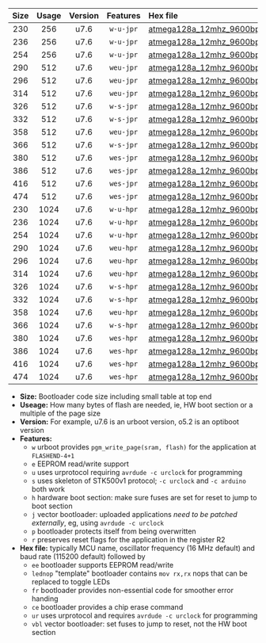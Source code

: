 |Size|Usage|Version|Features|Hex file|
|:-:|:-:|:-:|:-:|:--|
|230|256|u7.6|`w-u-jpr`|[atmega128a_12mhz_9600bps_ur_vbl.hex](https://raw.githubusercontent.com/stefanrueger/urboot/main//atmega128a_12mhz_9600bps_ur_vbl.hex)|
|236|256|u7.6|`w-u-jpr`|[atmega128a_12mhz_9600bps_lednop_ur_vbl.hex](https://raw.githubusercontent.com/stefanrueger/urboot/main//atmega128a_12mhz_9600bps_lednop_ur_vbl.hex)|
|254|256|u7.6|`w-u-jpr`|[atmega128a_12mhz_9600bps_lednop_fr_ur_vbl.hex](https://raw.githubusercontent.com/stefanrueger/urboot/main//atmega128a_12mhz_9600bps_lednop_fr_ur_vbl.hex)|
|290|512|u7.6|`weu-jpr`|[atmega128a_12mhz_9600bps_ee_ur_vbl.hex](https://raw.githubusercontent.com/stefanrueger/urboot/main//atmega128a_12mhz_9600bps_ee_ur_vbl.hex)|
|296|512|u7.6|`weu-jpr`|[atmega128a_12mhz_9600bps_ee_lednop_ur_vbl.hex](https://raw.githubusercontent.com/stefanrueger/urboot/main//atmega128a_12mhz_9600bps_ee_lednop_ur_vbl.hex)|
|314|512|u7.6|`weu-jpr`|[atmega128a_12mhz_9600bps_ee_lednop_fr_ur_vbl.hex](https://raw.githubusercontent.com/stefanrueger/urboot/main//atmega128a_12mhz_9600bps_ee_lednop_fr_ur_vbl.hex)|
|326|512|u7.6|`w-s-jpr`|[atmega128a_12mhz_9600bps_vbl.hex](https://raw.githubusercontent.com/stefanrueger/urboot/main//atmega128a_12mhz_9600bps_vbl.hex)|
|332|512|u7.6|`w-s-jpr`|[atmega128a_12mhz_9600bps_lednop_vbl.hex](https://raw.githubusercontent.com/stefanrueger/urboot/main//atmega128a_12mhz_9600bps_lednop_vbl.hex)|
|358|512|u7.6|`weu-jpr`|[atmega128a_12mhz_9600bps_ee_lednop_fr_ce_ur_vbl.hex](https://raw.githubusercontent.com/stefanrueger/urboot/main//atmega128a_12mhz_9600bps_ee_lednop_fr_ce_ur_vbl.hex)|
|366|512|u7.6|`w-s-jpr`|[atmega128a_12mhz_9600bps_lednop_fr_vbl.hex](https://raw.githubusercontent.com/stefanrueger/urboot/main//atmega128a_12mhz_9600bps_lednop_fr_vbl.hex)|
|380|512|u7.6|`wes-jpr`|[atmega128a_12mhz_9600bps_ee_vbl.hex](https://raw.githubusercontent.com/stefanrueger/urboot/main//atmega128a_12mhz_9600bps_ee_vbl.hex)|
|386|512|u7.6|`wes-jpr`|[atmega128a_12mhz_9600bps_ee_lednop_vbl.hex](https://raw.githubusercontent.com/stefanrueger/urboot/main//atmega128a_12mhz_9600bps_ee_lednop_vbl.hex)|
|416|512|u7.6|`wes-jpr`|[atmega128a_12mhz_9600bps_ee_lednop_fr_vbl.hex](https://raw.githubusercontent.com/stefanrueger/urboot/main//atmega128a_12mhz_9600bps_ee_lednop_fr_vbl.hex)|
|474|512|u7.6|`wes-jpr`|[atmega128a_12mhz_9600bps_ee_lednop_fr_ce_vbl.hex](https://raw.githubusercontent.com/stefanrueger/urboot/main//atmega128a_12mhz_9600bps_ee_lednop_fr_ce_vbl.hex)|
|230|1024|u7.6|`w-u-hpr`|[atmega128a_12mhz_9600bps_ur.hex](https://raw.githubusercontent.com/stefanrueger/urboot/main//atmega128a_12mhz_9600bps_ur.hex)|
|236|1024|u7.6|`w-u-hpr`|[atmega128a_12mhz_9600bps_lednop_ur.hex](https://raw.githubusercontent.com/stefanrueger/urboot/main//atmega128a_12mhz_9600bps_lednop_ur.hex)|
|254|1024|u7.6|`w-u-hpr`|[atmega128a_12mhz_9600bps_lednop_fr_ur.hex](https://raw.githubusercontent.com/stefanrueger/urboot/main//atmega128a_12mhz_9600bps_lednop_fr_ur.hex)|
|290|1024|u7.6|`weu-hpr`|[atmega128a_12mhz_9600bps_ee_ur.hex](https://raw.githubusercontent.com/stefanrueger/urboot/main//atmega128a_12mhz_9600bps_ee_ur.hex)|
|296|1024|u7.6|`weu-hpr`|[atmega128a_12mhz_9600bps_ee_lednop_ur.hex](https://raw.githubusercontent.com/stefanrueger/urboot/main//atmega128a_12mhz_9600bps_ee_lednop_ur.hex)|
|314|1024|u7.6|`weu-hpr`|[atmega128a_12mhz_9600bps_ee_lednop_fr_ur.hex](https://raw.githubusercontent.com/stefanrueger/urboot/main//atmega128a_12mhz_9600bps_ee_lednop_fr_ur.hex)|
|326|1024|u7.6|`w-s-hpr`|[atmega128a_12mhz_9600bps.hex](https://raw.githubusercontent.com/stefanrueger/urboot/main//atmega128a_12mhz_9600bps.hex)|
|332|1024|u7.6|`w-s-hpr`|[atmega128a_12mhz_9600bps_lednop.hex](https://raw.githubusercontent.com/stefanrueger/urboot/main//atmega128a_12mhz_9600bps_lednop.hex)|
|358|1024|u7.6|`weu-hpr`|[atmega128a_12mhz_9600bps_ee_lednop_fr_ce_ur.hex](https://raw.githubusercontent.com/stefanrueger/urboot/main//atmega128a_12mhz_9600bps_ee_lednop_fr_ce_ur.hex)|
|366|1024|u7.6|`w-s-hpr`|[atmega128a_12mhz_9600bps_lednop_fr.hex](https://raw.githubusercontent.com/stefanrueger/urboot/main//atmega128a_12mhz_9600bps_lednop_fr.hex)|
|380|1024|u7.6|`wes-hpr`|[atmega128a_12mhz_9600bps_ee.hex](https://raw.githubusercontent.com/stefanrueger/urboot/main//atmega128a_12mhz_9600bps_ee.hex)|
|386|1024|u7.6|`wes-hpr`|[atmega128a_12mhz_9600bps_ee_lednop.hex](https://raw.githubusercontent.com/stefanrueger/urboot/main//atmega128a_12mhz_9600bps_ee_lednop.hex)|
|416|1024|u7.6|`wes-hpr`|[atmega128a_12mhz_9600bps_ee_lednop_fr.hex](https://raw.githubusercontent.com/stefanrueger/urboot/main//atmega128a_12mhz_9600bps_ee_lednop_fr.hex)|
|474|1024|u7.6|`wes-hpr`|[atmega128a_12mhz_9600bps_ee_lednop_fr_ce.hex](https://raw.githubusercontent.com/stefanrueger/urboot/main//atmega128a_12mhz_9600bps_ee_lednop_fr_ce.hex)|

- **Size:** Bootloader code size including small table at top end
- **Useage:** How many bytes of flash are needed, ie, HW boot section or a multiple of the page size
- **Version:** For example, u7.6 is an urboot version, o5.2 is an optiboot version
- **Features:**
  + `w` urboot provides `pgm_write_page(sram, flash)` for the application at `FLASHEND-4+1`
  + `e` EEPROM read/write support
  + `u` uses urprotocol requiring `avrdude -c urclock` for programming
  + `s` uses skeleton of STK500v1 protocol; `-c urclock` and `-c arduino` both work
  + `h` hardware boot section: make sure fuses are set for reset to jump to boot section
  + `j` vector bootloader: uploaded applications *need to be patched externally*, eg, using `avrdude -c urclock`
  + `p` bootloader protects itself from being overwritten
  + `r` preserves reset flags for the application in the register R2
- **Hex file:** typically MCU name, oscillator frequency (16 MHz default) and baud rate (115200 default) followed by
  + `ee` bootloader supports EEPROM read/write
  + `lednop` "template" bootloader contains `mov rx,rx` nops that can be replaced to toggle LEDs
  + `fr` bootloader provides non-essential code for smoother error handing
  + `ce` bootloader provides a chip erase command
  + `ur` uses urprotocol and requires `avrdude -c urclock` for programming
  + `vbl` vector bootloader: set fuses to jump to reset, not the HW boot section
